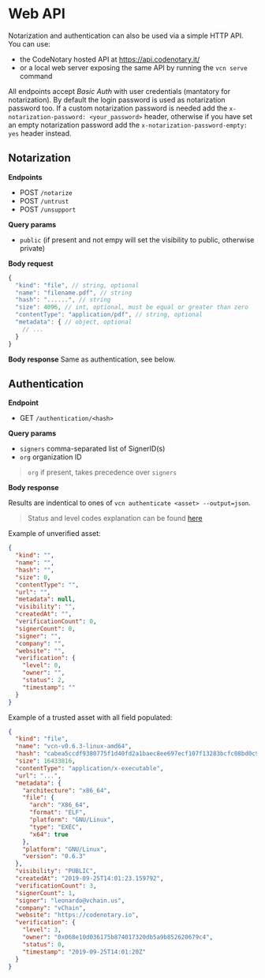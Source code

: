 # Web API

Notarization and authentication can also be used via a simple HTTP API. You can use:

- the CodeNotary hosted API at https://api.codenotary.it/
- or a local web server exposing the same API by running the `vcn serve` command

All endpoints accept *Basic Auth* with user credentials (mantatory for notarization).
By default the login password is used as notarization password too.
If a custom notarization password is needed add the `x-notarization-password: <your_password>` header, otherwise if you have set an empty notarization password add the `x-notarization-password-empty: yes` header instead.

## Notarization

**Endpoints**
- POST `/notarize`
- POST `/untrust`
- POST `/unsupport`

**Query params**
- `public` (if present and not empy will set the visibility to public, otherwise private)

**Body request**
```js
{
  "kind": "file", // string, optional
  "name": "filename.pdf", // string
  "hash": "......", // string
  "size": 4096, // int, optional, must be equal or greater than zero
  "contentType": "application/pdf", // string, optional
  "metadata": { // object, optional
    // ...
  }
}
```

**Body response**
Same as authentication, see below.

## Authentication

**Endpoint**
- GET `/authentication/<hash>`

**Query params**
- `signers` comma-separated list of SignerID(s)
- `org` organization ID
> `org` if present, takes precedence over `signers`

**Body response**

Results are indentical to ones of `vcn authenticate <asset> --output=json`.
> Status and level codes explanation can be found [here](notarization.md#Statuses)

Example of unverified asset:
```json
{
  "kind": "",
  "name": "",
  "hash": "",
  "size": 0,
  "contentType": "",
  "url": "",
  "metadata": null,
  "visibility": "",
  "createdAt": "",
  "verificationCount": 0,
  "signerCount": 0,
  "signer": "",
  "company": "",
  "website": "",
  "verification": {
    "level": 0,
    "owner": "",
    "status": 2,
    "timestamp": ""
  }
}
```

Example of a trusted asset with all field populated:
```json
{
  "kind": "file",
  "name": "vcn-v0.6.3-linux-amd64",
  "hash": "cabea5ccdf9380775f1d40fd2a1baec8ee697ecf107f13283bcfc08bd0c9df65",
  "size": 16433816,
  "contentType": "application/x-executable",
  "url": "...",
  "metadata": {
    "architecture": "x86_64",
    "file": {
      "arch": "X86_64",
      "format": "ELF",
      "platform": "GNU/Linux",
      "type": "EXEC",
      "x64": true
    },
    "platform": "GNU/Linux",
    "version": "0.6.3"
  },
  "visibility": "PUBLIC",
  "createdAt": "2019-09-25T14:01:23.159792",
  "verificationCount": 3,
  "signerCount": 1,
  "signer": "leonardo@vchain.us",
  "company": "vChain",
  "website": "https://codenotary.io",
  "verification": {
    "level": 3,
    "owner": "0x068e10d036175b874017320db5a9b852620679c4",
    "status": 0,
    "timestamp": "2019-09-25T14:01:20Z"
  }
}
```

